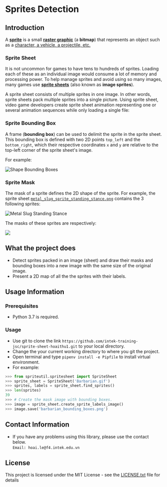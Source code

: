 # Sprites Detection

## Introduction

A [**sprite**](<https://en.wikipedia.org/wiki/Sprite_(computer_graphics)>) is a small [**raster graphic**](https://en.wikipedia.org/wiki/Raster_graphics) (a **bitmap**) that represents an object such as a [character, a vehicle, a projectile, etc.](https://www.youtube.com/watch?v=a1yBP5t-fSA)

### Sprite Sheet

It is not uncommon for games to have tens to hundreds of sprites. Loading each of these as an individual image would consume a lot of memory and processing power. To help manage sprites and avoid using so many images, many games use [**sprite sheets**](https://www.youtube.com/watch?v=crrFUYabm6E) (also known as **image sprites**).

A sprite sheet consists of multiple sprites in one image. In other words, sprite sheets pack multiple sprites into a single picture. Using sprite sheet, video game developers create sprite sheet animation representing one or several animation sequences while only loading a single file:


### Sprite Bounding Box

A frame (**bounding box**) can be used to delimit the sprite in the sprite sheet. This bounding box is defined with two 2D points `top_left` and the `bottom_right`, which their respective coordinates `x` and `y` are relative to the top-left corner of the sprite sheet's image.

For example:

![Shape Bounding Boxes](metal_slug_sprite_detection_bounding_boxes.png)

### Sprite Mask

The mask of a sprite defines the 2D shape of the sprite. For example, the sprite sheet [`metal_slug_sprite_standing_stance.png`](metal_slug_sprite_standing_stance_large.png) contains the 3 following sprites:

![Metal Slug Standing Stance](metal_slug_sprite_standing_stance_large.png)

The masks of these sprites are respectively:

![](metal_slug_sprite_detection_coloring.png)


## What the project does
- Detect sprites packed in an image (sheet) and draw their masks and bounding boxes into a new image with the same size of the original image. <br/>
- Present a 2D map of all the the sprites with their labels. <br/>


## Usage Information
### Prerequisites
- Python 3.7 is required. <br/>
### Usage
- Use git to clone the link `https://github.com/intek-training-jsc/sprite-sheet-hoaithu1.git` to your local directory. <br/>
- Change the your current working directory to where you git the project. <br/>
- Open terminal and type `pipenv install -e Pipfile` to install virtual environment. <br/>
- For example: <br/>
```python
>>> from spriteutil.spritesheet import SpriteSheet
>>> sprite_sheet = SpriteSheet('Barbarian.gif')
>>> sprites, labels = sprite_sheet.find_sprites()
>>> len(sprites)
39
>>> # Create the mask image with bounding boxes.
>>> image = sprite_sheet.create_sprite_labels_image()
>>> image.save('barbarian_bounding_boxes.png')
```

## Contact Information
- If you have any problems using this library, please use the contact below. <br/>
`Email: hoai.le@f4.intek.edu.vn`

## License

This project is licensed under the MIT License - see the [LICENSE.txt](LICENSE.txt) file for details